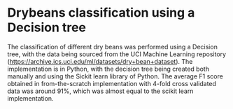 <h1>Drybeans classification using a Decision tree</h1>

The classification of different dry beans was performed using a Decision tree, with the data being sourced from the UCI Machine Learning repository (https://archive.ics.uci.edu/ml/datasets/dry+bean+dataset). The implementation is in Python, with the decision tree being created both manually and using the Sickit learn library of Python. The average F1 score obtained in from-the-scratch implementation with 4-fold cross validated data was around 91%, which was almost equal to the scikit learn implementation.
